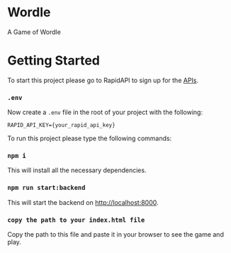 # Wordle
A Game of Wordle 


# Getting Started

To start this project please go to RapidAPI to sign up for the [APIs](https://bit.ly/rapidapi-hub). 



### `.env`
Now create a `.env` file in the root of your project with the following:

```
RAPID_API_KEY={your_rapid_api_key}
```

To run this project please type the following commands:

### `npm i`

This will install all the necessary dependencies.

### `npm run start:backend`

This will start the backend on  [http://localhost:8000](http://localhost:8000).

### `copy the path to your index.html file`

Copy the path to this file and paste it in your browser to see the game and play.
